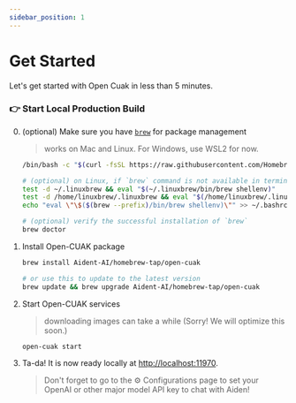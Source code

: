 ```yaml
---
sidebar_position: 1
---
```


# Get Started

Let's get started with Open Cuak in less than 5 minutes.

### 👉 Start Local Production Build

0. (optional) Make sure you have [`brew`](https://brew.sh/) for package management

   > works on Mac and Linux. For Windows, use WSL2 for now.

   ```bash
   /bin/bash -c "$(curl -fsSL https://raw.githubusercontent.com/Homebrew/install/HEAD/install.sh)"

   # (optional) on Linux, if `brew` command is not available in terminal, use this to register `brew`
   test -d ~/.linuxbrew && eval "$(~/.linuxbrew/bin/brew shellenv)"
   test -d /home/linuxbrew/.linuxbrew && eval "$(/home/linuxbrew/.linuxbrew/bin/brew shellenv)"
   echo "eval \"\$($(brew --prefix)/bin/brew shellenv)\"" >> ~/.bashrc

   # (optional) verify the successful installation of `brew`
   brew doctor
   ```

1. Install Open-CUAK package

   ```bash
   brew install Aident-AI/homebrew-tap/open-cuak

   # or use this to update to the latest version
   brew update && brew upgrade Aident-AI/homebrew-tap/open-cuak
   ```

2. Start Open-CUAK services

   > downloading images can take a while (Sorry! We will optimize this soon.)

   ```
   open-cuak start
   ```

3. Ta-da! It is now ready locally at [http://localhost:11970](http://localhost:11970).

   > Don't forget to go to the ⚙️ Configurations page to set your OpenAI or other major model API key to chat with Aiden!
